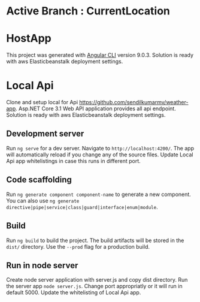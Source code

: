 # Active Branch : CurrentLocation

# HostApp

This project was generated with [Angular CLI](https://github.com/angular/angular-cli) version 9.0.3.  Solution is ready with aws Elasticbeanstalk deployment settings.

# Local Api
Clone and setup local for Api https://github.com/sendilkumarmv/weather-app. Asp.NET Core 3.1 Web API application provides all api endpoint. Solution is ready with aws Elasticbeanstalk deployment settings.

## Development server

Run `ng serve` for a dev server. Navigate to `http://localhost:4200/`. The app will automatically reload if you change any of the source files. Update Local Api app whitelistings in case this runs in different port.

## Code scaffolding

Run `ng generate component component-name` to generate a new component. You can also use `ng generate directive|pipe|service|class|guard|interface|enum|module`.

## Build

Run `ng build` to build the project. The build artifacts will be stored in the `dist/` directory. Use the `--prod` flag for a production build.

## Run in node server

Create node server application with server.js and copy dist directory. Run the server app `node server.js`. Change port appropriatly or it will run in default 5000. Update the whitelisting of Local Api app.


